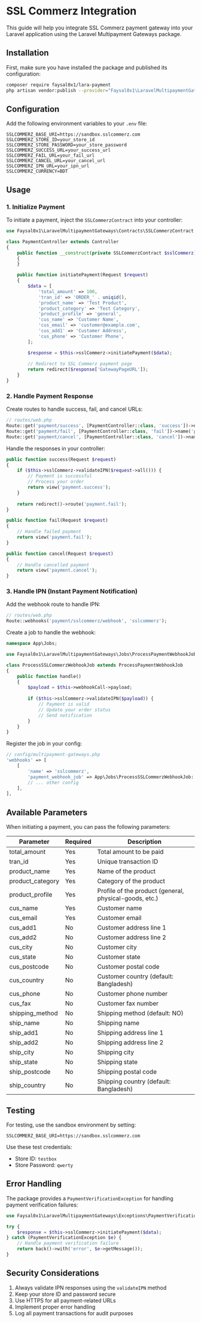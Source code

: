 # SSL Commerz Integration

This guide will help you integrate SSL Commerz payment gateway into your Laravel application using the Laravel Multipayment Gateways package.

## Installation

First, make sure you have installed the package and published its configuration:

```bash
composer require faysal0x1/lara-payment
php artisan vendor:publish --provider="Faysal0x1\LaravelMultipaymentGateways\LaravelMultipaymentGatewaysServiceProvider"
```

## Configuration

Add the following environment variables to your `.env` file:

```env
SSLCOMMERZ_BASE_URI=https://sandbox.sslcommerz.com
SSLCOMMERZ_STORE_ID=your_store_id
SSLCOMMERZ_STORE_PASSWORD=your_store_password
SSLCOMMERZ_SUCCESS_URL=your_success_url
SSLCOMMERZ_FAIL_URL=your_fail_url
SSLCOMMERZ_CANCEL_URL=your_cancel_url
SSLCOMMERZ_IPN_URL=your_ipn_url
SSLCOMMERZ_CURRENCY=BDT
```

## Usage

### 1. Initialize Payment

To initiate a payment, inject the `SSLCommerzContract` into your controller:

```php
use Faysal0x1\LaravelMultipaymentGateways\Contracts\SSLCommerzContract;

class PaymentController extends Controller
{
    public function __construct(private SSLCommerzContract $sslCommerz)
    {
    }

    public function initiatePayment(Request $request)
    {
        $data = [
            'total_amount' => 100,
            'tran_id' => 'ORDER_' . uniqid(),
            'product_name' => 'Test Product',
            'product_category' => 'Test Category',
            'product_profile' => 'general',
            'cus_name' => 'Customer Name',
            'cus_email' => 'customer@example.com',
            'cus_add1' => 'Customer Address',
            'cus_phone' => 'Customer Phone',
        ];

        $response = $this->sslCommerz->initiatePayment($data);
        
        // Redirect to SSL Commerz payment page
        return redirect($response['GatewayPageURL']);
    }
}
```

### 2. Handle Payment Response

Create routes to handle success, fail, and cancel URLs:

```php
// routes/web.php
Route::get('payment/success', [PaymentController::class, 'success'])->name('payment.success');
Route::get('payment/fail', [PaymentController::class, 'fail'])->name('payment.fail');
Route::get('payment/cancel', [PaymentController::class, 'cancel'])->name('payment.cancel');
```

Handle the responses in your controller:

```php
public function success(Request $request)
{
    if ($this->sslCommerz->validateIPN($request->all())) {
        // Payment is successful
        // Process your order
        return view('payment.success');
    }
    
    return redirect()->route('payment.fail');
}

public function fail(Request $request)
{
    // Handle failed payment
    return view('payment.fail');
}

public function cancel(Request $request)
{
    // Handle cancelled payment
    return view('payment.cancel');
}
```

### 3. Handle IPN (Instant Payment Notification)

Add the webhook route to handle IPN:

```php
// routes/web.php
Route::webhooks('payment/sslcommerz/webhook', 'sslcommerz');
```

Create a job to handle the webhook:

```php
namespace App\Jobs;

use Faysal0x1\LaravelMultipaymentGateways\Jobs\ProcessPaymentWebhookJob;

class ProcessSSLCommerzWebhookJob extends ProcessPaymentWebhookJob
{
    public function handle()
    {
        $payload = $this->webhookCall->payload;
        
        if ($this->sslCommerz->validateIPN($payload)) {
            // Payment is valid
            // Update your order status
            // Send notification
        }
    }
}
```

Register the job in your config:

```php
// config/multipayment-gateways.php
'webhooks' => [
    [
        'name' => 'sslcommerz',
        'payment_webhook_job' => App\Jobs\ProcessSSLCommerzWebhookJob::class,
        // ... other config
    ],
],
```

## Available Parameters

When initiating a payment, you can pass the following parameters:

| Parameter | Required | Description |
|-----------|----------|-------------|
| total_amount | Yes | Total amount to be paid |
| tran_id | Yes | Unique transaction ID |
| product_name | Yes | Name of the product |
| product_category | Yes | Category of the product |
| product_profile | Yes | Profile of the product (general, physical-goods, etc.) |
| cus_name | Yes | Customer name |
| cus_email | Yes | Customer email |
| cus_add1 | No | Customer address line 1 |
| cus_add2 | No | Customer address line 2 |
| cus_city | No | Customer city |
| cus_state | No | Customer state |
| cus_postcode | No | Customer postal code |
| cus_country | No | Customer country (default: Bangladesh) |
| cus_phone | No | Customer phone number |
| cus_fax | No | Customer fax number |
| shipping_method | No | Shipping method (default: NO) |
| ship_name | No | Shipping name |
| ship_add1 | No | Shipping address line 1 |
| ship_add2 | No | Shipping address line 2 |
| ship_city | No | Shipping city |
| ship_state | No | Shipping state |
| ship_postcode | No | Shipping postal code |
| ship_country | No | Shipping country (default: Bangladesh) |

## Testing

For testing, use the sandbox environment by setting:

```env
SSLCOMMERZ_BASE_URI=https://sandbox.sslcommerz.com
```

Use these test credentials:
- Store ID: `testbox`
- Store Password: `qwerty`

## Error Handling

The package provides a `PaymentVerificationException` for handling payment verification failures:

```php
use Faysal0x1\LaravelMultipaymentGateways\Exceptions\PaymentVerificationException;

try {
    $response = $this->sslCommerz->initiatePayment($data);
} catch (PaymentVerificationException $e) {
    // Handle payment verification failure
    return back()->with('error', $e->getMessage());
}
```

## Security Considerations

1. Always validate IPN responses using the `validateIPN` method
2. Keep your store ID and password secure
3. Use HTTPS for all payment-related URLs
4. Implement proper error handling
5. Log all payment transactions for audit purposes 